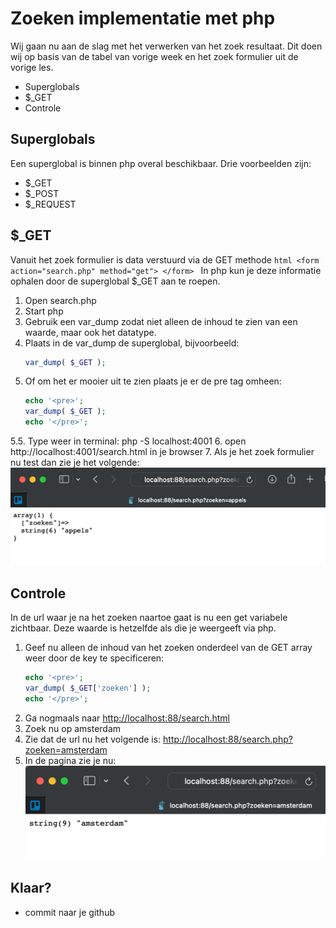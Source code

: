 # Zoeken implementatie met php
Wij gaan nu aan de slag met het verwerken van het zoek resultaat. Dit doen wij op basis van de tabel van vorige week en het zoek formulier uit de vorige les.
- Superglobals
- $_GET
- Controle

## Superglobals
Een superglobal is binnen php overal beschikbaar. Drie voorbeelden zijn:
- $_GET
- $_POST
- $_REQUEST

## $_GET
Vanuit het zoek formulier is data verstuurd via de GET methode
    ```html
    <form action="search.php" method="get">
    </form>
    ```
In php kun je deze informatie ophalen door de superglobal $_GET aan te roepen. <br>
1. Open search.php
2. Start php
3. Gebruik een var_dump zodat niet alleen de inhoud te zien van een waarde, maar ook het datatype.
4. Plaats in de var_dump de superglobal, bijvoorbeeld:
    ```php
    var_dump( $_GET );
    ```
5. Of om het er mooier uit te zien plaats je er de pre tag omheen:
    ```php
    echo '<pre>';
    var_dump( $_GET );
    echo '</pre>';
    ```
5.5. Type weer in terminal: php -S localhost:4001
6. open http://localhost:4001/search.html in je browser
7. Als je het zoek formulier nu test dan zie je het volgende: <br>
![img/zoeken.png](img/zoeken.png)

## Controle
In de url waar je na het zoeken naartoe gaat is nu een get variabele zichtbaar. Deze waarde is hetzelfde als die je weergeeft via php.
1. Geef nu alleen de inhoud van het zoeken onderdeel van de GET array weer door de key te specificeren:
    ```php
    echo '<pre>';
    var_dump( $_GET['zoeken'] );
    echo '</pre>';
    ```
2. Ga nogmaals naar  [http://localhost:88/search.html](http://localhost:88/search.html)
2. Zoek nu op amsterdam
3. Zie dat de url nu het volgende is: [http://localhost:88/search.php?zoeken=amsterdam](http://localhost:88/search.php?zoeken=amsterdam)
4. In de pagina zie je nu:<br>
![img/zoeken_amsterdam.png](img/zoeken_amsterdam.png)

## Klaar?
- commit naar je github
